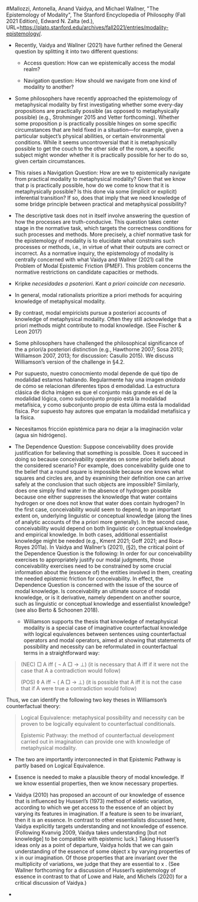 #Mallozzi, Antonella, Anand Vaidya, and Michael Wallner, "The Epistemology
of Modality", The Stanford Encyclopedia of Philosophy (Fall 2021 Edition),
Edward N. Zalta (ed.),
URL=<https://plato.stanford.edu/archives/fall2021/entries/modality-epistemology/>.

* Recently, Vaidya and Wallner (2021) have further refined the General
  question by splitting it into two different questions:

	* Access question: How can we epistemically access the modal
	realm?

	* Navigation question: How should we navigate from one kind of
	modality to another?


* Some philosophers have recently approached the epistemology of
  metaphysical modality by first investigating whether some every-day
  propositions are practically possible (as opposed to metaphysically
  possible) (e.g., Strohminger 2015 and Vetter forthcoming). Whether
  some proposition p is practically possible hinges on some specific
  circumstances that are held fixed in a situation—for example, given
  a particular subject’s physical abilities, or certain environmental
  conditions. While it seems uncontroversial that it is metaphysically
  possible to get the couch to the other side of the room, a specific
  subject might wonder whether it is practically possible for her to do
  so, given certain circumstances.

* This raises a Navigation Question: How are we to epistemically navigate
  from practical modality to metaphysical modality? Given that we know
  that p is practically possible, how do we come to know that it is
  metaphysically possible? Is this done via some (implicit or explicit)
  inferential transition? If so, does that imply that we need knowledge of
  some bridge principle between practical and metaphysical possibility?

<!--- Dos proyectos. Uno relacionado con cuáles métodos conducen a la
verdad (normativo) y uno relacionado con cómo obtenemos conocimientomodal
(descriptivo). Supongamos que la _imaginación_ es un método medianteel
cual obtenemos conocimiento modal. Pero la imaginmación sin restricciones
no es fiable (conducente a la verdad). Aquí es importante involucrarel
concepto de _epistemic friction creators__ ---->

* The descriptive task does not in itself involve answering the question
  of how the processes are truth-conducive. This question takes center
  stage in the normative task, which targets the correctness conditions
  for such processes and methods. More precisely, a chief normative task
  for the epistemology of modality is to elucidate what constrains such
  processes or methods, i.e., in virtue of what their outputs are correct
  or incorrect. As a normative inquiry, the epistemology of modality is
  centrally concerned with what Vaidya and Wallner (2021) call the Problem
  of Modal Epistemic Friction (PMEF). This problem concerns the normative
  restrictions on candidate capacities or methods. 

<!---Una distinción importante. En lógica modal la posibilidad y la
necesidad son interdefinibles. Podemos tomar a uno de los operadores
modales como básico.¿Procede de la misma manera nuestro conocimiento de
modalidades? Es decir, ¿conocemos primero hechos que son meramente
posibles y derivamos (digamos inferencialmente), hechos necesarios?,
o viceversa --->

* Kripke _necesidades a psoteriori_. Kant _a priori coincide con
  necesario_.

* In general, modal rationalists prioritize a priori methods for acquiring
  knowledge of metaphysical modality.

* By contrast, modal empiricists pursue a posteriori accounts of knowledge
  of metaphysical modality. Often they still acknowledge that a priori
  methods might contribute to modal knowledge. (See Fischer & Leon 2017)

* Some philosophers have challenged the philosophical significance of the
  a priori/a posteriori distinction (e.g., Hawthorne 2007; Sosa 2013;
  Williamson 2007, 2013; for discussion: Casullo 2015). We discuss
  Williamson’s version of the challenge in §4.2.

<!---_The integration problem_ si nuestra metafísica modal señala quelos
mundos posibles están causalmente aislados, entonces la conexión entre
nuestra justificación de dichos hechos es misteriosa (El problema de
Benacerraf). El segundo problema _The reliability problem_ Señala que si
estamos justificados en tener conocimiento modal, este debe provenir de
ciertas facultades humanas, mejor explicadas por una teoría evolutiva
--->


<!---- La modalidad es la _forma (para no repetir modo)_ en que pueden ser
las cosas. Ciertas proposiciones son posibles o necesarias. Que "2+2=4" es
una verdad necesaria. Por otro lado "Oscar está esté escribiendo esto", no
es necesario ya que podría ser falso (podría estar haciendo otra cosa).
Esto, por supuesto está cuantificando sobre oraciones. Otras
caracterizaciones modales pretenden determinar el modo en cómo son las
cosas (modalidad de re). ---->

* Por supuesto, nuestro conocmiento modal depende de qué tipo de modalidad
  estamos hablando. Regularmente hay una imagen _anidada_ de cómo se
  relacionan diferentes tipos d emodalidad. La estructura clásica de dicha
  imágen es que el conjunto más grande es el de la modalidad lógica, como
  subconjunto propio está la modalidad metafísica, y como subconjunto
  propio de esta última está la modalidad física. Por supuesto hay autores
  que empatan la modalidad metafísica y la física. 

* Necesitamos fricción epistémica para no dejar a la imaginación volar
  (agua sin hidrógeno). 

* The Dependence Question: Suppose conceivability does provide
  justification for believing that something is possible. Does it succeed
  in doing so because conceivability operates on some prior beliefs about
  the considered scenario? For example, does conceivability guide one to
  the belief that a round square is impossible because one knows what
  squares and circles are, and by examining their definition one can
  arrive safely at the conclusion that such objects are impossible?
  Similarly, does one simply find water in the absence of hydrogen
  possible because one either suppresses the knowledge that water contains
  hydrogen or one does not know that water does contain hydrogen? In the
  first case, conceivability would seem to depend, to an important extent
  on, underlying linguistic or conceptual knowledge (along the lines of
  analytic accounts of the a priori more generally). In the second case,
  conceivability would depend on both linguistic or conceptual knowledge
  and empirical knowledge. In both cases, additional essentialist
  knowledge might be needed (e.g., Kment 2021; Goff 2021; and Roca-Royes
  2011a). In Vaidya and Wallner’s (2021), (§2), the critical point of the
  Dependence Question is the following: In order for our conceivability
  exercises to appropriately justify our modal judgments, those
  conceivability exercises need to be constrained by some crucial
  information about the (essence of) the entities involved in them,
  creating the needed epistemic friction for conceivability. In effect,
  the Dependence Question is concerned with the issue of the source of
  modal knowledge. Is conceivability an ultimate source of modal
  knowledge, or is it derivative, namely dependent on another source, such
  as linguistic or conceptual knowledge and essentialist knowledge? (see
  also Berto & Schoonen 2018). 

  * Williamson supports the thesis that knowledge of metaphysical modality
    is a special case of imaginative counterfactual knowledge with logical
    equivalences between sentences using counterfactual operators and
    modal operators, aimed at showing that statements of possibility and
    necessity can be reformulated in counterfactual terms in
    a straightforward way: 
    
>    (NEC) □ A iff ( ¬ A □ → ⊥) (it is necessary that A iff if it were not
>    the case that A a contradiction would follow)
>
>    (POS) ◊ A iff  ¬ ( A □ → ⊥)  (it is possible that A iff it is not the
>    case that if A were true a contradiction would follow) 


Thus, we can identify the following two key theses in Williamson’s
counterfactual theory:


>  Logical Equivalence: metaphysical possibility and necessity can be
>  proven to be logically equivalent to counterfactual conditionals.
>
>  Epistemic Pathway: the method of counterfactual development carried out
>  in imagination can provide one with knowledge of metaphysical
>  modality.

* The two are importantly interconnected in that Epistemic Pathway is partly
based on Logical Equivalence.

* Essence is needed to make a plausible theory of modal knowledge. If we
  know essential properties, then we know necessary properties.

* Vaidya (2010) has proposed an account of our knowledge of essence that
  is influenced by Husserl’s (1973) method of eidetic variation, according
  to which we get access to the essence of an object by varying its
  features in imagination. If a feature is seen to be invariant, then it
  is an essence. In contrast to other essentialists discussed here, Vaidya
  explicitly targets understanding and not knowledge of essence.
  (Following Kvanvig 2009, Vaidya takes understanding [but not knowledge]
  to be compatible with epistemic luck.) Taking Husserl’s ideas only as
  a point of departure, Vaidya holds that we can gain understanding of the
  essence of some object x by varying properties of x in our imagination.
  Of those properties that are invariant over the multiplicity of
  variations, we judge that they are essential to x . (See Wallner
  forthcoming for a discussion of Husserl’s epistemology of essence in
  contrast to that of Lowe and Hale, and Michels (2020) for a critical
  discussion of Vaidya.)

* 

 
